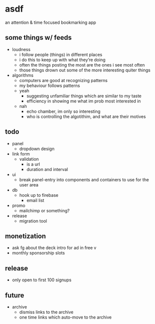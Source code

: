 # asdf
an attention & time focused bookmarking app

## some things w/ feeds
- loudness
  - i follow people (things) in different places
  - i do this to keep up with what they’re doing
  - often the things posting the most are the ones i see most often
  - those things drown out some of the more interesting quiter things
- algorithms
  - computers are good at recognizing patterns
  - my behaviour follows patterns
  - yeah
    - suggesting unfamiliar things which are similar to my taste
    - efficiency in showing me what im prob most interested in
  - nah
    - echo chamber, im only so interesting
    - who is controlling the algotithim, and what are their motives

## todo
- panel
  - dropdown design
- link form
  - validation
    - is a url
    - duration and interval
- ui
  - break panel-entry into components and containers
    to use for the user area
- db
  - hook up to firebase
    - email list
- promo
  - mailchimp or something?
- release
  - migration tool

## monetization
- ask fg about the deck intro for ad in free v
- monthly sponsorship slots

## release
- only open to first 100 signups


## future
- archive
  - dismiss links to the archive
  - one time links which auto-move to the archive